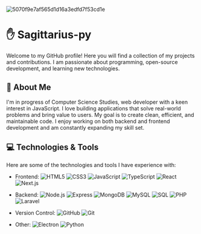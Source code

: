 
![5070f9e7af565d1d16a3edfd7f53cd1e](https://github.com/user-attachments/assets/1dfcd65b-3027-4916-bf80-893bd9f74165)

# ✋ Sagittarius-py


Welcome to my GitHub profile! Here you will find a collection of my projects and contributions. I am passionate about programming, open-source development, and learning new technologies. 

## 🚀 About Me

I'm in progress of Computer Science Studies, web developer with a keen interest in JavaScript. I love building applications that solve real-world problems and bring value to users. My goal is to create clean, efficient, and maintainable code. I enjoy working on both backend and frontend development and am constantly expanding my skill set.



## 💻 Technologies & Tools

Here are some of the technologies and tools I have experience with:

- Frontend:
  ![HTML5](https://img.shields.io/badge/-HTML5-E34F26?style=flat-square&logo=html5&logoColor=white)
  ![CSS3](https://img.shields.io/badge/-CSS3-1572B6?style=flat-square&logo=css3&logoColor=white)
  ![JavaScript](https://img.shields.io/badge/-JavaScript-F7DF1E?style=flat-square&logo=javascript&logoColor=black)
  ![TypeScript](https://img.shields.io/badge/-TypeScript-007ACC?style=flat-square&logo=typescript&logoColor=white)
  ![React](https://img.shields.io/badge/-React-61DAFB?style=flat-square&logo=react&logoColor=black)
  ![Next.js](https://img.shields.io/badge/-Next.js-000000?style=flat-square&logo=next.js&logoColor=white)

- Backend:
  ![Node.js](https://img.shields.io/badge/-Node.js-339933?style=flat-square&logo=node.js&logoColor=white)
  ![Express](https://img.shields.io/badge/-Express-000000?style=flat-square&logo=express&logoColor=white)
  ![MongoDB](https://img.shields.io/badge/-MongoDB-47A248?style=flat-square&logo=mongodb&logoColor=white)
  ![MySQL](https://img.shields.io/badge/-MySQL-4479A1?style=flat-square&logo=mysql&logoColor=white)
  ![SQL](https://img.shields.io/badge/-SQL-336791?style=flat-square&logo=postgresql&logoColor=white)
  ![PHP](https://img.shields.io/badge/-PHP-777BB4?style=flat-square&logo=php&logoColor=white)
  ![Laravel](https://img.shields.io/badge/-Laravel-FF2D20?style=flat-square&logo=laravel&logoColor=white)

- Version Control:
  ![GitHub](https://img.shields.io/badge/-GitHub-181717?style=flat-square&logo=github&logoColor=white)
  ![Git](https://img.shields.io/badge/-Git-F05032?style=flat-square&logo=git&logoColor=white)

- Other:
  ![Electron](https://img.shields.io/badge/-Electron-47848F?style=flat-square&logo=electron&logoColor=white)
  ![Python](https://img.shields.io/badge/-Python-3776AB?style=flat-square&logo=python&logoColor=white)

